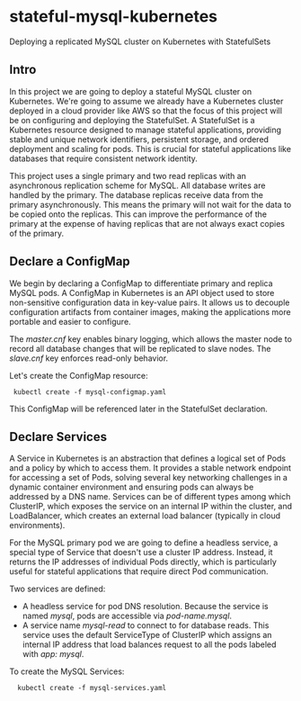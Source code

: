 # stateful-mysql-kubernetes
Deploying a replicated MySQL cluster on Kubernetes with StatefulSets 

## Intro

In this project we are going to deploy a stateful MySQL cluster on Kubernetes.
We're going to assume we already have a Kubernetes cluster deployed in a cloud provider like AWS so that the focus of this project will be on configuring and deploying the StatefulSet.
A StatefulSet is a Kubernetes resource designed to manage stateful applications, providing stable and unique network identifiers, persistent storage, and ordered deployment and scaling for pods.
This is crucial for stateful applications like databases that require consistent network identity.

This project uses a single primary and two read replicas with an asynchronous replication scheme for MySQL. All database writes are handled by the primary. The database replicas receive data from the primary asynchronously. This means the primary will not wait for the data to be copied onto the replicas. This can improve the performance of the primary at the expense of having replicas that are not always exact copies of the primary.

## Declare a ConfigMap

We begin by declaring a ConfigMap to differentiate primary and replica MySQL pods. A ConfigMap in Kubernetes is an API object used to store non-sensitive configuration data in key-value pairs. It allows us to decouple configuration artifacts from container images, making the applications more portable and easier to configure.

The _master.cnf_ key enables binary logging, which allows the master node to record all database changes that will be replicated to slave nodes. The _slave.cnf_ key enforces read-only behavior.

Let's create the ConfigMap resource:

```
 kubectl create -f mysql-configmap.yaml
```

This ConfigMap will be referenced later in the StatefulSet declaration.


## Declare Services

A Service in Kubernetes is an abstraction that defines a logical set of Pods and a policy by which to access them. It provides a stable network endpoint for accessing a set of Pods, solving several key networking challenges in a dynamic container environment and ensuring pods can always be addressed by a DNS name. Services can be of different types among which ClusterIP, which exposes the service on an internal IP within the cluster, and LoadBalancer, which creates an external load balancer (typically in cloud environments).

For the MySQL primary pod we are going to define a headless service,  a special type of Service that doesn't use a cluster IP address. Instead, it returns the IP addresses of individual Pods directly, which is particularly useful for stateful applications that require direct Pod communication.

Two services are defined:

- A headless service for pod DNS resolution. Because the service is named _mysql_, pods are accessible via _pod-name.mysql_.
- A service name _mysql-read_ to connect to for database reads. This service uses the default ServiceType of ClusterIP which assigns an internal IP address that load balances request to all the pods labeled with _app: mysql_.

To create the MySQL Services:

```
  kubectl create -f mysql-services.yaml
```

